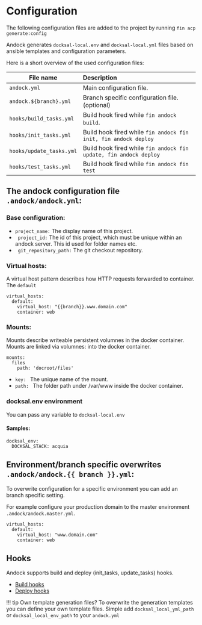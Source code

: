# Configuration  
The following configuration files are added to the project by running `fin acp generate:config`

Andock generates `docksal-local.env` and `docksal-local.yml` files based on ansible templates and configuration parameters.

Here is a short overview of the used configuration files:

| File name                  | Description |
|----------------------------|:------------|
| `andock.yml`            | Main configuration file.
| `andock.${branch}.yml`            | Branch specific configuration file. (optional)
| `hooks/build_tasks.yml`    | Build hook fired while `fin andock build`. |
| `hooks/init_tasks.yml`     | Build hook fired while `fin andock fin init, fin andock deploy` |
| `hooks/update_tasks.yml`   | Build hook fired while `fin andock fin update, fin andock deploy`|
| `hooks/test_tasks.yml`     | Build hook fired while `fin andock fin test`|

## The andock configuration file `.andock/andock.yml`:

### Base configuration:
 * ` project_name: ` The display name of this project. 
 * ` project_id:` The id of this project, which must be unique within an andock server. This id used for folder names etc.  
 * ` git_repository_path:` The git checkout repository.

### Virtual hosts:
A virtual host pattern describes how HTTP requests forwarded to container.
The `default` 
``` 
virtual_hosts:
  default: 
    virtual_host: "{{branch}}.www.domain.com"
    container: web
``` 

### Mounts:
Mounts describe writeable persistent volumnes in the docker container.
Mounts are linked via volumnes: into the docker container.
``` 
mounts:
  files
    path: 'docroot/files'
```
* `key: ` The unique name of the mount.
* `path: ` The folder path under /var/www inside the docker container. 

### docksal.env environment
You can pass any variable to `docksal-local.env`

#### Samples:
```
docksal_env:
  DOCKSAL_STACK: acquia
``` 
## Environment/branch specific overwrites `.andock/andock.{{ branch }}.yml`:
To overwrite configuration for a specific environment you can add an branch specific setting.

For example configure your production domain to the master environment `.andock/andock.master.yml`.
```
virtual_hosts:
  default: 
    virtual_host: "www.domain.com"
    container: web
```

## Hooks
Andock supports build and deploy (init_tasks, update_tasks) hooks.

* [Build hooks](build.md)
* [Deploy hooks](deploy.md)


!!! tip Own template generation files?
    To overwrite the generation templates you can define your own template files.
    Simple add `docksal_local_yml_path` or `docksal_local_env_path` to your `andock.yml`
